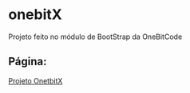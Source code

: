 <h1>onebitX</h1>
<p>Projeto feito no módulo de BootStrap da OneBitCode</p>

<h2>Página:</h2>
<a href="https://davidsant021.github.io/onebitX/">Projeto OnetbitX</a>
